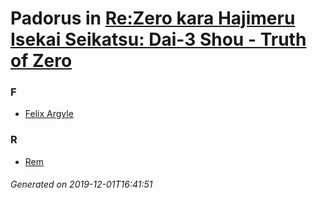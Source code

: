# Padorus in [Re:Zero kara Hajimeru Isekai Seikatsu: Dai-3 Shou - Truth of Zero](https://myanimelist.net/manga/89960/Re_Zero_kara_Hajimeru_Isekai_Seikatsu__Dai-3_Shou_-_Truth_of_Zero)

### F
* [Felix Argyle](https://github.com/shadow578/Padoru-Padoru/blob/master/table-of-contents/characters/FelixArgyle.md)

### R
* [Rem](https://github.com/shadow578/Padoru-Padoru/blob/master/table-of-contents/characters/Rem.md)

###### Generated on 2019-12-01T16:41:51
